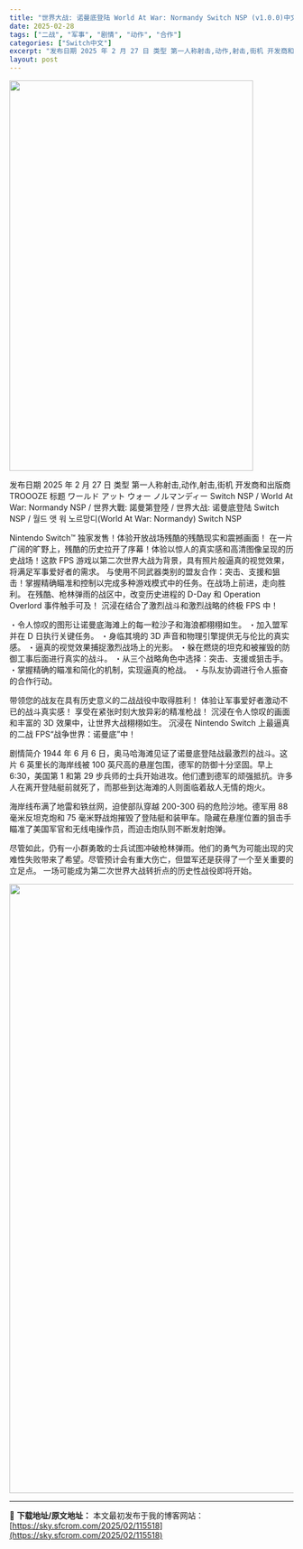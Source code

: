 ```yaml
---
title: "世界大战: 诺曼底登陆 World At War: Normandy Switch NSP (v1.0.0)中文"
date: 2025-02-28
tags: ["二战", "军事", "剧情", "动作", "合作"]
categories: ["Switch中文"]
excerpt: "发布日期 2025 年 2 月 27 日 类型 第一人称射击,动作,射击,街机 开发商和出版商 TROOOZE 标题 ワールド アット ウォー ノルマンディー Switch NSP / World At War: Normandy NSP / 世界大戰: 諾曼第登陸 / 世界大战: 诺曼底登陆 Sw&hellip;"
layout: post
---
```


<img class="aligncenter size-full wp-image-115499" src="https://sky.sfcrom.com/wp-content/uploads/2025/02/2025022804022236.webp" alt="" width="432" height="692" />

发布日期 2025 年 2 月 27 日
类型 第一人称射击,动作,射击,街机
开发商和出版商 TROOOZE
标题 ワールド アット ウォー ノルマンディー Switch NSP / World At War: Normandy NSP / 世界大戰: 諾曼第登陸 / 世界大战: 诺曼底登陆 Switch NSP / 월드 앳 워 노르망디(World At War: Normandy) Switch NSP

Nintendo Switch™ 独家发售！体验开放战场残酷的残酷现实和震撼画面！
在一片广阔的旷野上，残酷的历史拉开了序幕！体验以惊人的真实感和高清图像呈现的历史战场！这款 FPS 游戏以第二次世界大战为背景，具有照片般逼真的视觉效果，将满足军事爱好者的需求。
与使用不同武器类别的盟友合作：突击、支援和狙击！掌握精确瞄准和控制以完成多种游戏模式中的任务。在战场上前进，走向胜利。
在残酷、枪林弹雨的战区中，改变历史进程的 D-Day 和 Operation Overlord 事件触手可及！
沉浸在结合了激烈战斗和激烈战略的终极 FPS 中！

・令人惊叹的图形让诺曼底海滩上的每一粒沙子和海浪都栩栩如生。
・加入盟军并在 D 日执行关键任务。
・身临其境的 3D 声音和物理引擎提供无与伦比的真实感。
・逼真的视觉效果捕捉激烈战场上的光影。
・躲在燃烧的坦克和被摧毁的防御工事后面进行真实的战斗。
・从三个战略角色中选择：突击、支援或狙击手。
・掌握精确的瞄准和简化的机制，实现逼真的枪战。
・与队友协调进行令人振奋的合作行动。

带领您的战友在具有历史意义的二战战役中取得胜利！
体验让军事爱好者激动不已的战斗真实感！
享受在紧张时刻大放异彩的精准枪战！
沉浸在令人惊叹的画面和丰富的 3D 效果中，让世界大战栩栩如生。
沉浸在 Nintendo Switch 上最逼真的二战 FPS“战争世界：诺曼底”中！

剧情简介
1944 年 6 月 6 日，奥马哈海滩见证了诺曼底登陆战最激烈的战斗。这片 6 英里长的海岸线被 100 英尺高的悬崖包围，德军的防御十分坚固。早上 6:30，美国第 1 和第 29 步兵师的士兵开始进攻。他们遭到德军的顽强抵抗。许多人在离开登陆艇前就死了，而那些到达海滩的人则面临着敌人无情的炮火。

海岸线布满了地雷和铁丝网，迫使部队穿越 200-300 码的危险沙地。德军用 88 毫米反坦克炮和 75 毫米野战炮摧毁了登陆艇和装甲车。隐藏在悬崖位置的狙击手瞄准了美国军官和无线电操作员，而迫击炮队则不断发射炮弹。

尽管如此，仍有一小群勇敢的士兵试图冲破枪林弹雨。他们的勇气为可能出现的灾难性失败带来了希望。尽管预计会有重大伤亡，但盟军还是获得了一个至关重要的立足点。
一场可能成为第二次世界大战转折点的历史性战役即将开始。

<img class="aligncenter size-full wp-image-115494" src="https://sky.sfcrom.com/wp-content/uploads/2025/02/2025022804021852.webp" alt="" width="1920" height="1080" />

---
📖 **下载地址/原文地址：** 本文最初发布于我的博客网站：[https://sky.sfcrom.com/2025/02/115518](https://sky.sfcrom.com/2025/02/115518)
